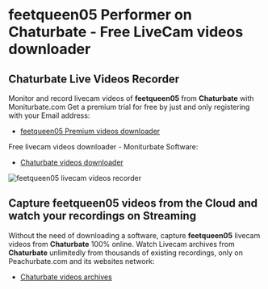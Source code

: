 # feetqueen05 Performer on Chaturbate - Free LiveCam videos downloader

## Chaturbate Live Videos Recorder

Monitor and record livecam videos of **feetqueen05** from **Chaturbate** with Moniturbate.com
Get a premium trial for free by just and only registering with your Email address:
* [feetqueen05 Premium videos downloader](https://moniturbate.com/request-demo-licence-key.html)

Free livecam videos downloader - Moniturbate Software:
* [Chaturbate videos downloader](https://moniturbate.com/moniturbate-download-software.html)

![feetqueen05 livecam videos recorder](https://peachurnet.com/templates/moniturbate-software.png)


## Capture feetqueen05 videos from the Cloud and watch your recordings on Streaming

Without the need of downloading a software, capture **feetqueen05** livecam videos from **Chaturbate** 100% online.
Watch Livecam archives from **Chaturbate** unlimitedly from thousands of existing recordings, only on Peachurbate.com and its websites network:
* [Chaturbate videos archives](https://peachurnet.com/)